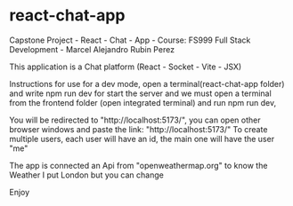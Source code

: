 # react-chat-app

Capstone Project - React - Chat - App - Course: FS999 Full Stack Development - Marcel Alejandro Rubin Perez

This application is a Chat platform (React - Socket - Vite - JSX)

Instructions for use for a dev mode, open a terminal(react-chat-app folder) and write npm run dev for start the server and we must open a terminal from the frontend folder (open integrated terminal) and run npm run dev,

You will be redirected to "http://localhost:5173/", you can open other browser windows and paste the link: "http://localhost:5173/" To create multiple users, each user will have an id, the main one will have the user "me"

The app is connected an Api from "openweathermap.org" to know the Weather I put London but you can change

Enjoy
